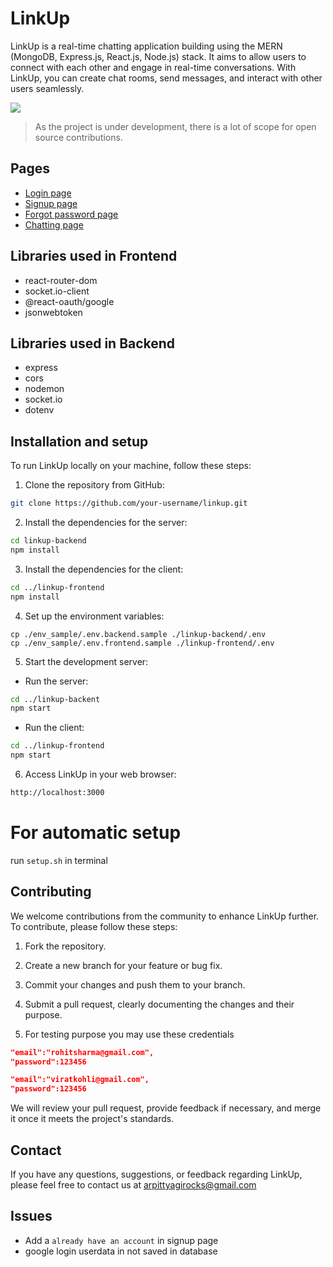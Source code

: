 # LinkUp

LinkUp is a real-time chatting application building using the MERN (MongoDB, Express.js, React.js, Node.js) stack. It aims to allow users to connect with each other and engage in real-time conversations. With LinkUp, you can create chat rooms, send messages, and interact with other users seamlessly.

![](docs/Assets/linkup-signup-ss.png)

> As the project is under development, there is a lot of scope for open source contributions.

## Pages

- [Login page](https://getlinkup.vercel.app/login)
- [Signup page](https://getlinkup.vercel.app/signup)
- [Forgot password page](https://getlinkup.vercel.app/forgot)
- [Chatting page](https://getlinkup.vercel.app/chat)

## Libraries used in Frontend

- react-router-dom
- socket.io-client
- @react-oauth/google
- jsonwebtoken

## Libraries used in Backend

- express
- cors
- nodemon
- socket.io
- dotenv

## Installation and setup

To run LinkUp locally on your machine, follow these steps:

1. Clone the repository from GitHub:

```bash
git clone https://github.com/your-username/linkup.git
```

2. Install the dependencies for the server:

```bash
cd linkup-backend
npm install
```

3. Install the dependencies for the client:

```bash
cd ../linkup-frontend
npm install
```

4. Set up the environment variables:

```
cp ./env_sample/.env.backend.sample ./linkup-backend/.env
cp ./env_sample/.env.frontend.sample ./linkup-frontend/.env
```

5. Start the development server:

- Run the server:

```bash
cd ../linkup-backent
npm start
```

- Run the client:

```bash
cd ../linkup-frontend
npm start
```

6. Access LinkUp in your web browser:

```bash
http://localhost:3000
```

# For automatic setup
 run `setup.sh` in terminal

## Contributing

We welcome contributions from the community to enhance LinkUp further. To contribute, please follow these steps:

1. Fork the repository.

2. Create a new branch for your feature or bug fix.

3. Commit your changes and push them to your branch.

4. Submit a pull request, clearly documenting the changes and their purpose.
   
5. For testing purpose you may use these credentials
```json
"email":"rohitsharma@gmail.com",
"password":123456
```
```json
"email":"viratkohli@gmail.com",
"password":123456
``` 

We will review your pull request, provide feedback if necessary, and merge it once it meets the project's standards.

## Contact

If you have any questions, suggestions, or feedback regarding LinkUp, please feel free to contact us at arpittyagirocks@gmail.com

## Issues
- Add a `already have an account` in signup page 
- google login userdata in not saved in database
